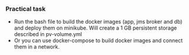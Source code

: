 ### Practical task
- Run the bash file to build the docker images (app, jms broker and 
db) and deploy them on minikube.
Will create a 1 GB persistent storage described in pv-volume.yml       
- Or you can use docker-compose to build docker images and connect 
them in a network.   
  

